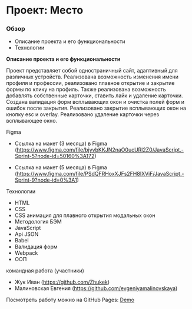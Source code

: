 # Проект: Место

### Обзор

* Описание проекта и его функциональности
* Технологии

**Описание проекта и его функциональности**

Проект представляет собой одностраничный сайт, адаптивный для различных устройств. Реализована возможность изменения имени профиля и профессии, реализовано плавное открытие и закрытие формы по клику на профиль. Также реализована возможность добавлять собственные карточки, ставить лайк и удаление карточки. 
Создана валидация форм всплывающих окон и очистка полей форм и ошибок после закрытия. Реализовано закрытие всплывающих окон на кнопку esc и overlay. Реализовано удаление карточки через всплывающее окно.

Figma

* Ссылка на макет (3 месяца) в Figma (https://www.figma.com/file/bjyvbKKJN2naO0ucURl2Z0/JavaScript.-Sprint-5?node-id=50160%3A172)

* Ссылка на макет (5 месяца) в Figma (https://www.figma.com/file/PSdQFRHoxXJFs2FH8IXViF/JavaScript.-Sprint-9?node-id=0%3A1)

Технологии

- HTML
- CSS
- CSS анимация для плавного открытия модальных окон
- Методология БЭМ
- JavaScript
- Api JSON
- Babel
- Валидация форм
- Webpack 
- ООП

командная работа (участники)

* Жук Иван (https://github.com/Zhukek)
* Малиновская Евгения (https://github.com/evgeniyamalinovskaya)

Посмотреть работу можно на GitHub Pages:
[Demo](https://zhukek.github.io/mesto-project-1/)

